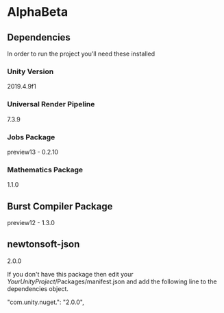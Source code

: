 # AlphaBeta

## Dependencies
In order to run the project you'll need these installed

### Unity Version
2019.4.9f1

### Universal Render Pipeline
7.3.9

### Jobs Package
preview13 - 0.2.10

### Mathematics Package
1.1.0

## Burst Compiler Package
preview12 - 1.3.0

## newtonsoft-json
2.0.0

If you don't have this package then edit your  *YourUnityProject*/Packages/manifest.json and add the following line to the dependencies object.

"com.unity.nuget.": "2.0.0",
